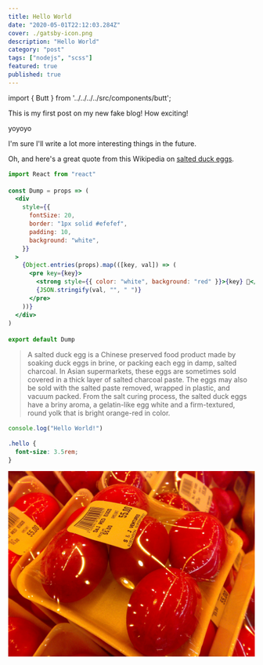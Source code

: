 ```yaml
---
title: Hello World
date: "2020-05-01T22:12:03.284Z"
cover: ./gatsby-icon.png
description: "Hello World"
category: "post"
tags: ["nodejs", "scss"]
featured: true
published: true
---
```


import { Butt } from '../../../../src/components/butt';

This is my first post on my new fake blog! How exciting!

<Butt>yoyoyo</Butt>

I'm sure I'll write a lot more interesting things in the future.

Oh, and here's a great quote from this Wikipedia on
[salted duck eggs](https://en.wikipedia.org/wiki/Salted_duck_egg).

```jsx
import React from "react"

const Dump = props => (
  <div
    style={{
      fontSize: 20,
      border: "1px solid #efefef",
      padding: 10,
      background: "white",
    }}
  >
    {Object.entries(props).map(([key, val]) => (
      <pre key={key}>
        <strong style={{ color: "white", background: "red" }}>{key} 💩</strong>
        {JSON.stringify(val, "", " ")}
      </pre>
    ))}
  </div>
)

export default Dump
```

> A salted duck egg is a Chinese preserved food product made by soaking duck
> eggs in brine, or packing each egg in damp, salted charcoal. In Asian
> supermarkets, these eggs are sometimes sold covered in a thick layer of salted
> charcoal paste. The eggs may also be sold with the salted paste removed,
> wrapped in plastic, and vacuum packed. From the salt curing process, the
> salted duck eggs have a briny aroma, a gelatin-like egg white and a
> firm-textured, round yolk that is bright orange-red in color.

```javascript
console.log("Hello World!")
```

```css
.hello {
  font-size: 3.5rem;
}
```

![Chinese Salty Egg](./salty_egg.jpg)
